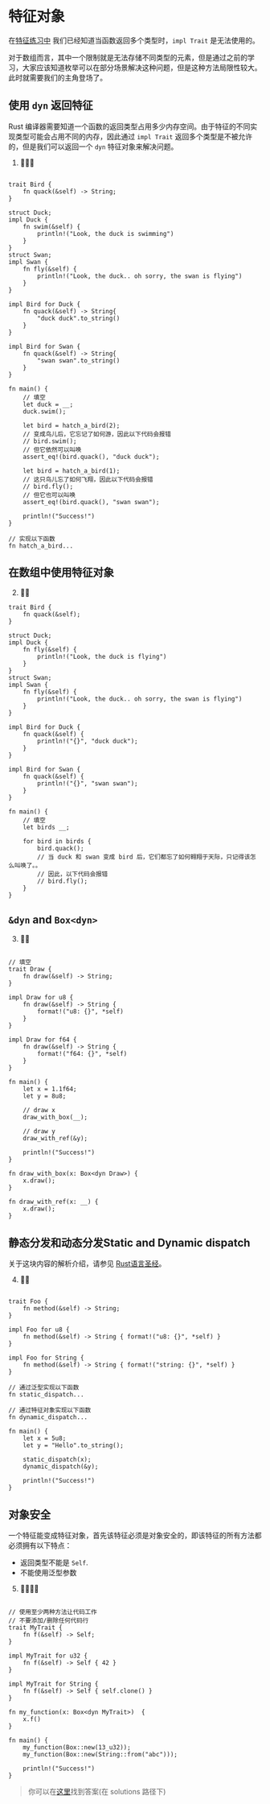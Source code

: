 # 特征对象
在[特征练习中](https://practice.course.rs/generics-traits/traits.html#returning-types-that-implement-traits) 我们已经知道当函数返回多个类型时，`impl Trait` 是无法使用的。

对于数组而言，其中一个限制就是无法存储不同类型的元素，但是通过之前的学习，大家应该知道枚举可以在部分场景解决这种问题，但是这种方法局限性较大。此时就需要我们的主角登场了。

## 使用 `dyn` 返回特征
Rust 编译器需要知道一个函数的返回类型占用多少内存空间。由于特征的不同实现类型可能会占用不同的内存，因此通过 `impl Trait` 返回多个类型是不被允许的，但是我们可以返回一个 `dyn` 特征对象来解决问题。


1. 🌟🌟🌟
```rust,editable

trait Bird {
    fn quack(&self) -> String;
}

struct Duck;
impl Duck {
    fn swim(&self) {
        println!("Look, the duck is swimming")
    }
}
struct Swan;
impl Swan {
    fn fly(&self) {
        println!("Look, the duck.. oh sorry, the swan is flying")
    }
}

impl Bird for Duck {
    fn quack(&self) -> String{
        "duck duck".to_string()
    }
}

impl Bird for Swan {
    fn quack(&self) -> String{
        "swan swan".to_string()
    }
}

fn main() {
    // 填空
    let duck = __;
    duck.swim();

    let bird = hatch_a_bird(2);
    // 变成鸟儿后，它忘记了如何游，因此以下代码会报错
    // bird.swim();
    // 但它依然可以叫唤
    assert_eq!(bird.quack(), "duck duck");

    let bird = hatch_a_bird(1);
    // 这只鸟儿忘了如何飞翔，因此以下代码会报错
    // bird.fly();
    // 但它也可以叫唤
    assert_eq!(bird.quack(), "swan swan");

    println!("Success!")
}   

// 实现以下函数
fn hatch_a_bird...

```
## 在数组中使用特征对象
2. 🌟🌟
```rust,editable 
trait Bird {
    fn quack(&self);
}

struct Duck;
impl Duck {
    fn fly(&self) {
        println!("Look, the duck is flying")
    }
}
struct Swan;
impl Swan {
    fn fly(&self) {
        println!("Look, the duck.. oh sorry, the swan is flying")
    }
}

impl Bird for Duck {
    fn quack(&self) {
        println!("{}", "duck duck");
    }
}

impl Bird for Swan {
    fn quack(&self) {
        println!("{}", "swan swan");
    }
}

fn main() {
    // 填空
    let birds __;

    for bird in birds {
        bird.quack();
        // 当 duck 和 swan 变成 bird 后，它们都忘了如何翱翔于天际，只记得该怎么叫唤了。。
        // 因此，以下代码会报错
        // bird.fly();
    }
}
```


## `&dyn` and `Box<dyn>`

3. 🌟🌟
```rust,editable

// 填空
trait Draw {
    fn draw(&self) -> String;
}

impl Draw for u8 {
    fn draw(&self) -> String {
        format!("u8: {}", *self)
    }
}

impl Draw for f64 {
    fn draw(&self) -> String {
        format!("f64: {}", *self)
    }
}

fn main() {
    let x = 1.1f64;
    let y = 8u8;

    // draw x
    draw_with_box(__);

    // draw y
    draw_with_ref(&y);

    println!("Success!")
}

fn draw_with_box(x: Box<dyn Draw>) {
    x.draw();
}

fn draw_with_ref(x: __) {
    x.draw();
}
```

## 静态分发和动态分发Static and Dynamic dispatch
关于这块内容的解析介绍，请参见 [Rust语言圣经](https://course.rs/basic/trait/trait-object.html#特征对象的动态分发)。

4. 🌟🌟
```rust,editable

trait Foo {
    fn method(&self) -> String;
}

impl Foo for u8 {
    fn method(&self) -> String { format!("u8: {}", *self) }
}

impl Foo for String {
    fn method(&self) -> String { format!("string: {}", *self) }
}

// 通过泛型实现以下函数
fn static_dispatch...

// 通过特征对象实现以下函数
fn dynamic_dispatch...

fn main() {
    let x = 5u8;
    let y = "Hello".to_string();

    static_dispatch(x);
    dynamic_dispatch(&y);

    println!("Success!")
}
```

## 对象安全
一个特征能变成特征对象，首先该特征必须是对象安全的，即该特征的所有方法都必须拥有以下特点：

- 返回类型不能是 `Self`.
- 不能使用泛型参数

5. 🌟🌟🌟🌟
```rust,editable

// 使用至少两种方法让代码工作
// 不要添加/删除任何代码行
trait MyTrait {
    fn f(&self) -> Self;
}

impl MyTrait for u32 {
    fn f(&self) -> Self { 42 }
}

impl MyTrait for String {
    fn f(&self) -> Self { self.clone() }
}

fn my_function(x: Box<dyn MyTrait>)  {
    x.f()
}

fn main() {
    my_function(Box::new(13_u32));
    my_function(Box::new(String::from("abc")));

    println!("Success!")
}
```

> 你可以在[这里](https://github.com/sunface/rust-by-practice/blob/master/solutions/generics-traits/trait-object.md)找到答案(在 solutions 路径下) 